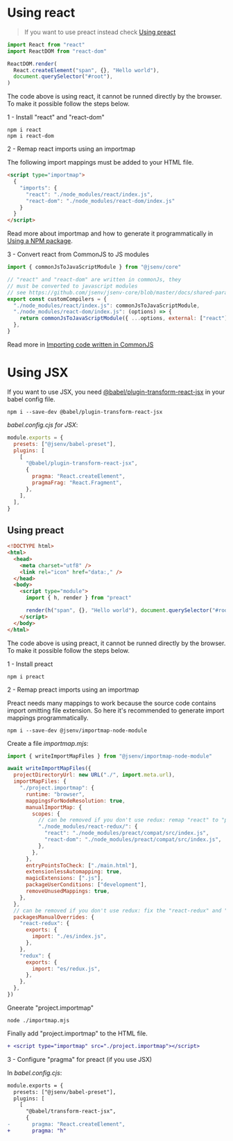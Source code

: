 # Using react

> If you want to use preact instead check [Using preact](#Using-preact)

```js
import React from "react"
import ReactDOM from "react-dom"

ReactDOM.render(
  React.createElement("span", {}, "Hello world"),
  document.querySelector("#root"),
)
```

The code above is using react, it cannot be runned directly by the browser. To make it possible follow the steps below.

1 - Install "react" and "react-dom"

```console
npm i react
npm i react-dom
```

2 - Remap react imports using an importmap

The following import mappings must be added to your HTML file.

```html
<script type="importmap">
  {
    "imports": {
      "react": "./node_modules/react/index.js",
      "react-dom": "./node_modules/react-dom/index.js"
    }
  }
</script>
```

Read more about importmap and how to generate it programmatically in [Using a NPM package](./npm_package.md).

3 - Convert react from CommonJS to JS modules

```js
import { commonJsToJavaScriptModule } from "@jsenv/core"

// "react" and "react-dom" are written in commonJs, they
// must be converted to javascript modules
// see https://github.com/jsenv/jsenv-core/blob/master/docs/shared-parameters.md#customCompilers
export const customCompilers = {
  "./node_modules/react/index.js": commonJsToJavaScriptModule,
  "./node_modules/react-dom/index.js": (options) => {
    return commonJsToJavaScriptModule({ ...options, external: ["react"] })
  },
}
```

Read more in [Importing code written in CommonJS](./commonjs.md)

# Using JSX

If you want to use JSX, you need [@babel/plugin-transform-react-jsx](https://babeljs.io/docs/en/next/babel-plugin-transform-react-jsx.html) in your babel config file.

```console
npm i --save-dev @babel/plugin-transform-react-jsx
```

_babel.config.cjs for JSX_:

```js
module.exports = {
  presets: ["@jsenv/babel-preset"],
  plugins: [
    [
      "@babel/plugin-transform-react-jsx",
      {
        pragma: "React.createElement",
        pragmaFrag: "React.Fragment",
      },
    ],
  ],
}
```

## Using preact

```html
<!DOCTYPE html>
<html>
  <head>
    <meta charset="utf8" />
    <link rel="icon" href="data:," />
  </head>
  <body>
    <script type="module">
      import { h, render } from "preact"

      render(h("span", {}, "Hello world"), document.querySelector("#root"))
    </script>
  </body>
</html>
```

The code above is using preact, it cannot be runned directly by the browser. To make it possible follow the steps below.

1 - Install preact

```console
npm i preact
```

2 - Remap preact imports using an importmap

Preact needs many mappings to work because the source code contains import omitting file extension. So here it's recommended to generate import mappings programmatically.

```console
npm i --save-dev @jsenv/importmap-node-module
```

Create a file _importmap.mjs_:

```js
import { writeImportMapFiles } from "@jsenv/importmap-node-module"

await writeImportMapFiles({
  projectDirectoryUrl: new URL("./", import.meta.url),
  importMapFiles: {
    "./project.importmap": {
      runtime: "browser",
      mappingsForNodeResolution: true,
      manualImportMap: {
        scopes: {
          // can be removed if you don't use redux: remap "react" to "preact" for "react-redux"
          "./node_modules/react-redux/": {
            "react": "./node_modules/preact/compat/src/index.js",
            "react-dom": "./node_modules/preact/compat/src/index.js",
          },
        },
      },
      entryPointsToCheck: ["./main.html"],
      extensionlessAutomapping: true,
      magicExtensions: [".js"],
      packageUserConditions: ["development"],
      removeUnusedMappings: true,
    },
  },
  // can be removed if you don't use redux: fix the "react-redux" and "redux" exports field
  packagesManualOverrides: {
    "react-redux": {
      exports: {
        import: "./es/index.js",
      },
    },
    "redux": {
      exports: {
        import: "es/redux.js",
      },
    },
  },
})
```

Gneerate "project.importmap"

```console
node ./importmap.mjs
```

Finally add "project.importmap" to the HTML file.

```diff
+ <script type="importmap" src="./project.importmap"></script>
```

3 - Configure "pragma" for preact (if you use JSX)

In _babel.config.cjs_:

```diff
module.exports = {
  presets: ["@jsenv/babel-preset"],
  plugins: [
    [
      "@babel/transform-react-jsx",
      {
-       pragma: "React.createElement",
+       pragma: "h"
```
